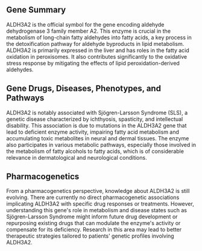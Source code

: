 ## Gene Summary
ALDH3A2 is the official symbol for the gene encoding aldehyde dehydrogenase 3 family member A2. This enzyme is crucial in the metabolism of long-chain fatty aldehydes into fatty acids, a key process in the detoxification pathway for aldehyde byproducts in lipid metabolism. ALDH3A2 is primarily expressed in the liver and has roles in the fatty acid oxidation in peroxisomes. It also contributes significantly to the oxidative stress response by mitigating the effects of lipid peroxidation-derived aldehydes.

## Gene Drugs, Diseases, Phenotypes, and Pathways
ALDH3A2 is notably associated with Sjögren-Larsson Syndrome (SLS), a genetic disease characterized by ichthyosis, spasticity, and intellectual disability. This association is due to mutations in the ALDH3A2 gene that lead to deficient enzyme activity, impairing fatty acid metabolism and accumulating toxic metabolites in neural and dermal tissues. The enzyme also participates in various metabolic pathways, especially those involved in the metabolism of fatty alcohols to fatty acids, which is of considerable relevance in dermatological and neurological conditions.

## Pharmacogenetics
From a pharmacogenetics perspective, knowledge about ALDH3A2 is still evolving. There are currently no direct pharmacogenetic associations implicating ALDH3A2 with specific drug responses or treatments. However, understanding this gene's role in metabolism and disease states such as Sjögren-Larsson Syndrome might inform future drug development or repurposing existing drugs that can modulate the enzyme's activity or compensate for its deficiency. Research in this area may lead to better therapeutic strategies tailored to patients' genetic profiles involving ALDH3A2.